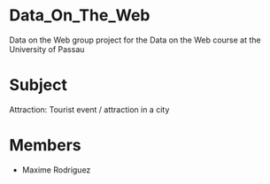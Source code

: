 # Data_On_The_Web
Data on the Web group project for the Data on the Web course at the University of Passau

# Subject
Attraction: Tourist event / attraction in a city

# Members
- Maxime Rodriguez

